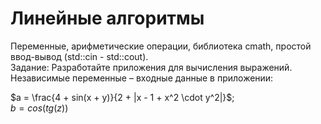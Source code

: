 # Линейные алгоритмы

Переменные, арифметические операции, библиотека cmath, простой ввод-вывод (std::cin - std::cout).  
Задание: Разработайте приложения для вычисления выражений. Независимые переменные – входные данные в приложении:

$a = \frac{4 + sin(x + y)}{2 + |x - 1 + x^2 \cdot y^2|}$;  
$b = cos(tg(z))$